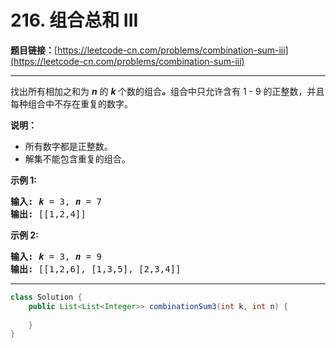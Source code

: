 # 216. 组合总和 III

**题目链接：**[https://leetcode-cn.com/problems/combination-sum-iii](https://leetcode-cn.com/problems/combination-sum-iii)

---

<div class="content__1Y2H">
 <div class="notranslate">
  <p>找出所有相加之和为&nbsp;<em><strong>n</strong> </em>的&nbsp;<strong><em>k&nbsp;</em></strong>个数的组合<strong><em>。</em></strong>组合中只允许含有 1 -&nbsp;9 的正整数，并且每种组合中不存在重复的数字。</p> 
  <p><strong>说明：</strong></p> 
  <ul> 
   <li>所有数字都是正整数。</li> 
   <li>解集不能包含重复的组合。&nbsp;</li> 
  </ul> 
  <p><strong>示例 1:</strong></p> 
  <pre class="language-text"><strong>输入:</strong> <em><strong>k</strong></em> = 3, <em><strong>n</strong></em> = 7
<strong>输出:</strong> [[1,2,4]]
</pre> 
  <p><strong>示例 2:</strong></p> 
  <pre class="language-text"><strong>输入:</strong> <em><strong>k</strong></em> = 3, <em><strong>n</strong></em> = 9
<strong>输出:</strong> [[1,2,6], [1,3,5], [2,3,4]]
</pre> 
 </div>
</div>

---

```java
class Solution {
    public List<List<Integer>> combinationSum3(int k, int n) {
        
    }
}
```